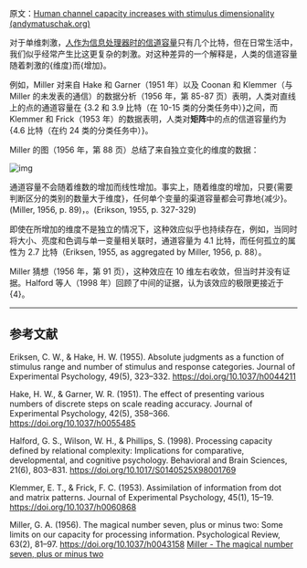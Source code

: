 原文：[Human channel capacity increases with stimulus dimensionality (andymatuschak.org)](https://notes.andymatuschak.org/z7LQGcrQpYKed1qdC1nS7Dg8Ad6gdi1apWyuZ)

对于单维刺激，[人作为信息处理器时的信道容量](https://notes.andymatuschak.org/z8iJEzmLdBMoWYtQHkDohDgeWz6UBGm74qEiW)只有几个比特，但在日常生活中，我们似乎经常产生比这更复杂的刺激。对这种差异的一个解释是，人类的信道容量随着刺激的{维度}而{增加}。

例如，Miller 对来自 Hake 和 Garner（1951 年）以及 Coonan 和 Klemmer（与 Miller 的未发表的通信）的数据分析（1956 年，第 85-87 页）表明，人类对直线上的点的通道容量在 {3.2 和 3.9 比特（在 10-15 类的分类任务中）}之间，而 Klemmer 和 Frick（1953 年）的数据表明，人类对**矩阵**中的点的信道容量约为 {4.6 比特（在约 24 类的分类任务中）}。

Miller 的图（1956 年，第 88 页）总结了来自独立变化的维度的数据：

![img](https://notes.andymatuschak.org/BearImages/1C53311F-EC04-4676-8672-7ED7ACADDF55-30732-0002A26C97E70BC1/F46EFF27-ED01-48BB-BEB4-58C004B4A8DD.png)

通道容量不会随着维数的增加而线性增加。事实上，随着维度的增加，只要{需要判断区分的类别的数量大于维度}，任何单个变量的渠道容量都会可靠地{减少}。(Miller, 1956, p. 89)，。(Erikson, 1955, p. 327-329)

即使在所增加的维度不是独立的情况下，这种效应似乎也持续存在，例如，当同时将大小、亮度和色调与单一变量相关联时，通道容量为 4.1 比特，而任何孤立的属性为 2.7 比特（Eriksen, 1955, as aggregated by Miller, 1956, p. 88）。

Miller 猜想（1956 年，第 91 页），这种效应在 10 维左右收敛，但当时并没有证据。Halford 等人（1998 年）回顾了中间的证据，认为该效应的极限更接近于 {4}。

------

## 参考文献

Eriksen, C. W., & Hake, H. W. (1955). Absolute judgments as a function of stimulus range and number of stimulus and response categories. Journal of Experimental Psychology, 49(5), 323–332. https://doi.org/10.1037/h0044211

Hake, H. W., & Garner, W. R. (1951). The effect of presenting various numbers of discrete steps on scale reading accuracy. Journal of Experimental Psychology, 42(5), 358–366. https://doi.org/10.1037/h0055485

Halford, G. S., Wilson, W. H., & Phillips, S. (1998). Processing capacity defined by relational complexity: Implications for comparative, developmental, and cognitive psychology. Behavioral and Brain Sciences, 21(6), 803–831. https://doi.org/10.1017/S0140525X98001769

Klemmer, E. T., & Frick, F. C. (1953). Assimilation of information from dot and matrix patterns. Journal of Experimental Psychology, 45(1), 15–19. https://doi.org/10.1037/h0060868

Miller, G. A. (1956). The magical number seven, plus or minus two: Some limits on our capacity for processing information. Psychological Review, 63(2), 81–97. https://doi.org/10.1037/h0043158 [Miller - The magical number seven, plus or minus two](https://notes.andymatuschak.org/zjfsd9pyxWQAF3HU5k7RAXhRjJBqtMEGKK27)